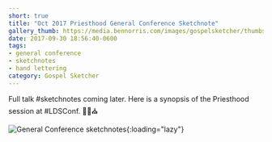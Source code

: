 ```yaml
---
short: true
title: "Oct 2017 Priesthood General Conference Sketchnote"
gallery_thumb: https://media.bennorris.com/images/gospelsketcher/thumbs/oct-17-3-priesthood.jpg
date: 2017-09-30 18:56:40-0600
tags:
- general conference
- sketchnotes
- hand lettering
category: Gospel Sketcher
---
```


Full talk #sketchnotes coming later. Here is a synopsis of the Priesthood session at #LDSConf. ✍🏼⛪️

![General Conference sketchnotes](https://media.bennorris.com/images/gospelsketcher/general-conference/oct-2017/oct-17-3-priesthood.jpg){:loading="lazy"}
